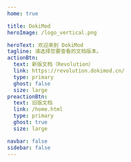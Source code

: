 ```yaml
---
home: true

title: DokiMod
heroImage: /logo_vertical.png

heroText: 欢迎来到 DokiMod
tagline: 请选择您要查看的文档版本。
actionBtn:
  text: 新版文档（Revolution）
  link: https://revolution.dokimod.cn/
  type: primary
  ghost: false
  size: large
preactionBtn:
  text: 旧版文档
  link: /home.html
  type: primary
  ghost: true
  size: large

navbar: false
sidebar: false
---
```

